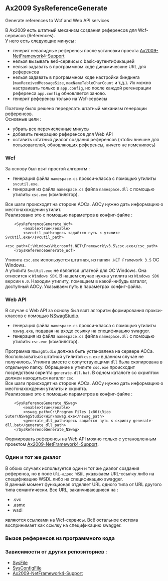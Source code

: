 ## Ax2009 SysReferenceGenerate
Generate references to Wcf and Web API services

В Ax2009 есть штатный механизм создания референсов для Wcf-сервисов (References).  
У него есть следующие минусы :
- генерит невалидные референсы после установки проекта [Ax2009-NetFramework4-Support](https://github.com/d-tolstov/Ax2009-NetFramework4-Support)
- нельзя вызывать веб-сервисы с basic-аутентификацией
- нельзя задавать в программном коде динамические URL для референсов
- нельзя задавать в программном коде настройки биндинга (`maxReceivedMessageSize`, `maxNameTableCharCount` и т.д.). Их можно настраивать только в `app.config`, но после каждой регенерации референса `app.config` обновляется заново.
- генерит референсы только на Wcf-сервисы

Поэтому было решено переделать штатный механизм генерации референсов.  
Основные цели :
- убрать все перечисленные минусы
- добавить генерацию референсов для Web API
- оставить штатный диалог создания референсов (чтобы внешне для пользователей, обновляющих референсы, ничего не изменилось)

### Wcf
За основу был взят простой алгоритм :
- генерация файла `namespace.cs` прокси-класса с помощью утилиты `svcutil.exe`.
- генерация из файла `namespace.cs` файла `namespace.dll` с помощью утилиты `csc.exe` (компилятор).

Все шаги происходят на стороне АОСа. АОСу нужно дать информацию о местонахождении утилит.  
Реализовано это с помощью параметров в конфиг-файле :
```
    <SysReferenceGenerate_Wcf>
        <enable>true</enable>
        <svcutil_path>здесь задаётся путь к утилите SvcUtil.exe</svcutil_path>
        <csc_path>C:\Windows\Microsoft.NET\Framework\v3.5\csc.exe</csc_path>
    </SysReferenceGenerate_Wcf>
```
Утилита `csc.exe` используется штатная, из папки `.NET Framework 3.5` ОС Windows.  
А утилита `SvcUtil.exe` не является штатной для ОС Windows. Она относится к `Windows SDK`. В нашем случае нужна утилита из `Windows SDK` версии `6.0`. Находим утилиту, помещаем в какой-нибудь каталог, доступный АОСу. Указываем путь в параметрах конфиг-файла.

### Web API
В случае с Web API за основу был взят алгоритм формирования прокси-классов с помощью [NSwagStudio](https://github.com/RicoSuter/NSwag/wiki/NSwagStudio).  
- генерация файла `namespace.cs` прокси-класса с помощью утилиты `nswag.exe`, подавая на входе ссылку на спецификацию swagger.
- генерация из файла `namespace.cs` файла `namespace.dll` с помощью утилиты `csc.exe` (компилятор).

Программа `NSwagStudio` должна быть установлена на сервере АОСа.  
Воспользоваться штатной утилитой `csc.exe` в данном случае не получилось. Утилита вместе с сопутствующими `dll` была скопирована в отдельную папку. Обращение к утилите `csc.exe` происходит посредством скрипта `generate-dll.bat`. В одном каталоге со скриптом должен находиться каталог `csc`.  
Все шаги происходят на стороне АОСа. АОСу нужно дать информацию о местонахождении утилиты и скрипта.  
Реализовано это с помощью параметров в конфиг-файле :
```
    <SysReferenceGenerate_NSwag>
        <enable>true</enable>
        <nswag_path>C:\Program Files (x86)\Rico Suter\NSwagStudio\Win\nswag.exe</nswag_path>
        <generate_dll_path>здесь задаётся путь к скрипту generate-dll.bat</generate_dll_path>
    </SysReferenceGenerate_NSwag>
```
Формировать референсы на Web API можно только с установленным проектом [Ax2009-NetFramework4-Support](https://github.com/d-tolstov/Ax2009-NetFramework4-Support).

### Один и тот же диалог
В обоих случаях используется один и тот же диалог создания референса, но в поле `URL-адрес WSDL` указываем URL-ссылку либо на спецификацию WSDL либо на спецификацию swagger.  
В данный момент функционал отделяет URL одного типа от URL другого типа семантически. Все URL, заканчивающиеся на :
- .svc
- .asmx
- wsdl

являются ссылками на Wcf-сервисы. Всё остальное система воспринимает как ссылку на спецификацию swagger.

### Вызов референсов из программного кода


### Зависимости от других репозиториев :
- [SysFile](https://github.com/d-tolstov/Ax2009-SysFile)
- [SysConfigFile](https://github.com/mazzy-ax/SysConfigFile)
- [Ax2009-NetFramework4-Support](https://github.com/d-tolstov/Ax2009-NetFramework4-Support)